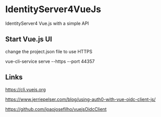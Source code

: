 # IdentityServer4VueJs

IdentityServer4 Vue.js with a simple API


## Start Vue.js UI

change the project.json file to use HTTPS

vue-cli-service serve --https --port 44357

## Links

https://cli.vuejs.org

https://www.jerriepelser.com/blog/using-auth0-with-vue-oidc-client-js/

https://github.com/joaojosefilho/vuejsOidcClient